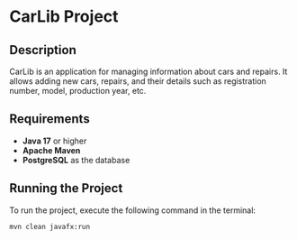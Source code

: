 # CarLib Project

## Description

CarLib is an application for managing information about cars and repairs. It allows adding new cars, repairs, and their details such as registration number, model, production year, etc.

## Requirements

- **Java 17** or higher
- **Apache Maven**
- **PostgreSQL** as the database

## Running the Project

To run the project, execute the following command in the terminal:

```bash
mvn clean javafx:run

